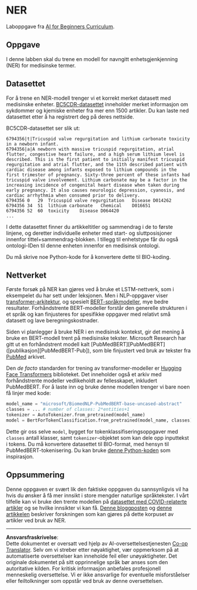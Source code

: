 <!--
CO_OP_TRANSLATOR_METADATA:
{
  "original_hash": "032bda5068f543d6c1fcb30c34231461",
  "translation_date": "2025-08-28T15:58:28+00:00",
  "source_file": "lessons/5-NLP/19-NER/lab/README.md",
  "language_code": "no"
}
-->
# NER

Laboppgave fra [AI for Beginners Curriculum](https://github.com/microsoft/ai-for-beginners).

## Oppgave

I denne labben skal du trene en modell for navngitt enhetsgjenkjenning (NER) for medisinske termer.

## Datasettet

For å trene en NER-modell trenger vi et korrekt merket datasett med medisinske enheter. [BC5CDR-datasettet](https://biocreative.bioinformatics.udel.edu/tasks/biocreative-v/track-3-cdr/) inneholder merket informasjon om sykdommer og kjemiske enheter fra mer enn 1500 artikler. Du kan laste ned datasettet etter å ha registrert deg på deres nettside.

BC5CDR-datasettet ser slik ut:

```
6794356|t|Tricuspid valve regurgitation and lithium carbonate toxicity in a newborn infant.
6794356|a|A newborn with massive tricuspid regurgitation, atrial flutter, congestive heart failure, and a high serum lithium level is described. This is the first patient to initially manifest tricuspid regurgitation and atrial flutter, and the 11th described patient with cardiac disease among infants exposed to lithium compounds in the first trimester of pregnancy. Sixty-three percent of these infants had tricuspid valve involvement. Lithium carbonate may be a factor in the increasing incidence of congenital heart disease when taken during early pregnancy. It also causes neurologic depression, cyanosis, and cardiac arrhythmia when consumed prior to delivery.
6794356	0	29	Tricuspid valve regurgitation	Disease	D014262
6794356	34	51	lithium carbonate	Chemical	D016651
6794356	52	60	toxicity	Disease	D064420
...
```

I dette datasettet finner du artikkeltitler og sammendrag i de to første linjene, og deretter individuelle enheter med start- og sluttposisjoner innenfor tittel+sammendrag-blokken. I tillegg til enhetstype får du også ontologi-IDen til denne enheten innenfor en medisinsk ontologi.

Du må skrive noe Python-kode for å konvertere dette til BIO-koding.

## Nettverket

Første forsøk på NER kan gjøres ved å bruke et LSTM-nettverk, som i eksempelet du har sett under leksjonen. Men i NLP-oppgaver viser [transformer-arkitektur](https://en.wikipedia.org/wiki/Transformer_(machine_learning_model)), og spesielt [BERT-språkmodeller](https://en.wikipedia.org/wiki/BERT_(language_model)), mye bedre resultater. Forhåndstrente BERT-modeller forstår den generelle strukturen i et språk og kan finjusteres for spesifikke oppgaver med relativt små datasett og lave beregningskostnader.

Siden vi planlegger å bruke NER i en medisinsk kontekst, gir det mening å bruke en BERT-modell trent på medisinske tekster. Microsoft Research har gitt ut en forhåndstrent modell kalt [PubMedBERT][PubMedBERT] ([publikasjon][PubMedBERT-Pub]), som ble finjustert ved bruk av tekster fra [PubMed](https://pubmed.ncbi.nlm.nih.gov/) arkivet.

Den *de facto* standarden for trening av transformer-modeller er [Hugging Face Transformers](https://huggingface.co/) biblioteket. Det inneholder også et arkiv med forhåndstrente modeller vedlikeholdt av fellesskapet, inkludert PubMedBERT. For å laste inn og bruke denne modellen trenger vi bare noen få linjer med kode:

```python
model_name = "microsoft/BiomedNLP-PubMedBERT-base-uncased-abstract"
classes = ... # number of classes: 2*entities+1
tokenizer = AutoTokenizer.from_pretrained(model_name)
model = BertForTokenClassification.from_pretrained(model_name, classes)
```

Dette gir oss selve `model`, bygget for tokenklassifiseringsoppgaver med `classes` antall klasser, samt `tokenizer`-objektet som kan dele opp inputtekst i tokens. Du må konvertere datasettet til BIO-format, med hensyn til PubMedBERT-tokenisering. Du kan bruke [denne Python-koden](https://gist.github.com/shwars/580b55684be3328eb39ecf01b9cbbd88) som inspirasjon.

## Oppsummering

Denne oppgaven er svært lik den faktiske oppgaven du sannsynligvis vil ha hvis du ønsker å få mer innsikt i store mengder naturlige språktekster. I vårt tilfelle kan vi bruke den trente modellen på [datasettet med COVID-relaterte artikler](https://www.kaggle.com/allen-institute-for-ai/CORD-19-research-challenge) og se hvilke innsikter vi kan få. [Denne bloggposten](https://soshnikov.com/science/analyzing-medical-papers-with-azure-and-text-analytics-for-health/) og [denne artikkelen](https://www.mdpi.com/2504-2289/6/1/4) beskriver forskningen som kan gjøres på dette korpuset av artikler ved bruk av NER.

---

**Ansvarsfraskrivelse**:  
Dette dokumentet er oversatt ved hjelp av AI-oversettelsestjenesten [Co-op Translator](https://github.com/Azure/co-op-translator). Selv om vi streber etter nøyaktighet, vær oppmerksom på at automatiserte oversettelser kan inneholde feil eller unøyaktigheter. Det originale dokumentet på sitt opprinnelige språk bør anses som den autoritative kilden. For kritisk informasjon anbefales profesjonell menneskelig oversettelse. Vi er ikke ansvarlige for eventuelle misforståelser eller feiltolkninger som oppstår ved bruk av denne oversettelsen.